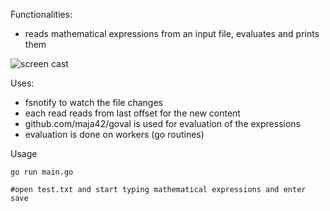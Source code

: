 Functionalities:
- reads mathematical expressions from an input file, evaluates and prints them

![screen cast](https://github.com/sudipbhandari126/live-evaluator/blob/main/screen_cast.png)

Uses:
- fsnotify to watch the file changes
- each read reads from last offset for the new content
- github.com/maja42/goval is used for evaluation of the expressions
- evaluation is done on workers (go routines)


Usage
```
go run main.go

#open test.txt and start typing mathematical expressions and enter save
```